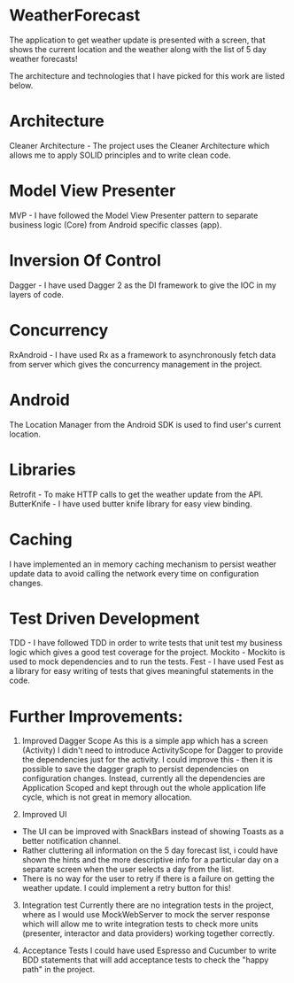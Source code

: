# WeatherForecast
The application to get weather update is presented with a screen, that shows the current location and the weather along with the list of 5 day weather forecasts!

The architecture and technologies that I have picked for this work are listed below.

# Architecture
Cleaner Architecture - The project uses the Cleaner Architecture which allows me to apply SOLID principles and to write clean code.

# Model View Presenter
MVP - I have followed the Model View Presenter pattern to separate business logic (Core) from Android specific classes (app).

# Inversion Of Control
Dagger - I have used Dagger 2 as the DI framework to give the IOC in my layers of code.

# Concurrency
RxAndroid - I have used Rx as a framework to asynchronously fetch data from server which gives the concurrency management in the project.

# Android
The Location Manager from the Android SDK is used to find user's current location.

# Libraries
Retrofit - To make HTTP calls to get the weather update from the API.
ButterKnife - I have used butter knife library for easy view binding.

# Caching
I have implemented an in memory caching mechanism to persist weather update data to avoid calling the network every time on configuration changes.

# Test Driven Development
TDD - I have followed TDD in order to write tests that unit test my business logic which gives a good test coverage for the project.
Mockito - Mockito is used to mock dependencies and to run the tests.
Fest - I have used Fest as a library for easy writing of tests that gives meaningful statements in the code.

# Further Improvements:

1. Improved Dagger Scope 
As this is a simple app which has a screen (Activity) I didn't need to introduce ActivityScope for Dagger to provide the dependencies just for the activity. I could improve this - then it is possible to save the dagger graph to persist dependencies on configuration changes. Instead, currently all the dependencies are Application Scoped and kept through out the whole application life cycle, which is not great in memory allocation.

2. Improved UI
- The UI can be improved with SnackBars instead of showing Toasts as a better notification channel.
- Rather cluttering all information on the 5 day forecast list, i could have shown the hints and the more descriptive info for a particular day on a separate screen when the user selects a day from the list.
- There is no way for the user to retry if there is a failure on getting the weather update. I could implement a retry button for this!

3. Integration test
Currently there are no integration tests in the project, where as I would use MockWebServer to mock the server response which will allow me to write integration tests to check more units (presenter, interactor and data providers) working together correctly.

4. Acceptance Tests 
I could have used Espresso and Cucumber to write BDD statements that will add acceptance tests to check the "happy path" in the project.
